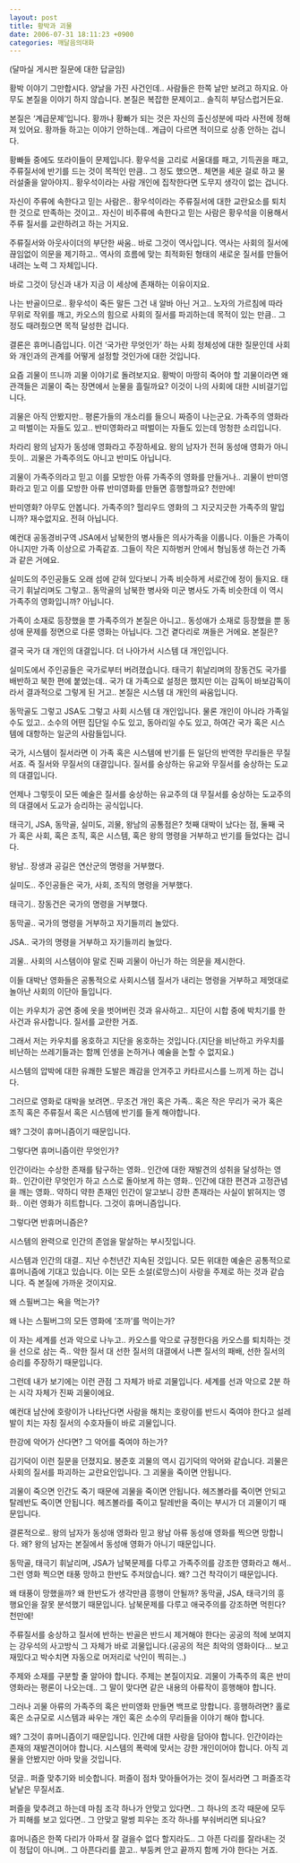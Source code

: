 ```yaml
---
layout: post
title: 황박과 괴물
date: 2006-07-31 18:11:23 +0900
categories: 깨달음의대화
---
```

(달마실 게시판 질문에 대한 답글임)
  

  
황박 이야기 그만합시다. 양날을 가진 사건인데.. 사람들은 한쪽 날만 보려고 하지요. 아무도 본질을 이야기 하지 않습니다. 본질은 복잡한 문제이고.. 솔직히 부담스럽거든요. 
  

  
본질은 ‘계급문제’입니다. 황까나 황빠가 되는 것은 자신의 출신성분에 따라 사전에 정해져 있어요. 황까들 하고는 이야기 안하는데.. 계급이 다르면 적이므로 상종 안하는 겁니다. 
  

  
황빠들 중에도 또라이들이 문제입니다. 황우석을 고리로 서울대를 패고, 기득권을 패고, 주류질서에 반기를 드는 것이 목적인 만큼.. 그 정도 했으면.. 체면을 세운 걸로 하고 물러설줄을 알아야지.. 황우석이라는 사람 개인에 집착한다면 도무지 생각이 없는 겁니다.
  

  
자신이 주류에 속한다고 믿는 사람은.. 황우석이라는 주류질서에 대한 교란요소를 퇴치한 것으로 만족하는 것이고.. 자신이 비주류에 속한다고 믿는 사람은 황우석을 이용해서 주류 질서를 교란하려고 하는 거지요. 
  

  
주류질서와 아웃사이더의 부단한 싸움.. 바로 그것이 역사입니다. 역사는 사회의 질서에 끊임없이 의문을 제기하고.. 역사의 흐름에 맞는 최적화된 형태의 새로운 질서를 만들어 내려는 노력 그 자체입니다. 
  

  
바로 그것이 당신과 내가 지금 이 세상에 존재하는 이유이지요.
  

  
나는 반골이므로.. 황우석이 죽든 말든 그건 내 알바 아닌 거고.. 노자의 가르침에 따라 무위로 작위를 깨고, 카오스의 힘으로 사회의 질서를 파괴하는데 목적이 있는 만큼.. 그 정도 때려줬으면 목적 달성한 겁니다. 
  

  
결론은 휴머니즘입니다. 이건 ‘국가란 무엇인가’ 하는 사회 정체성에 대한 질문인데 사회와 개인과의 관계를 어떻게 설정할 것인가에 대한 것입니다. 
  

  
요즘 괴물이 뜨니까 괴물 이야기로 돌려보지요. 황박이 마땅히 죽어야 할 괴물이라면 왜 관객들은 괴물이 죽는 장면에서 눈물을 흘릴까요? 이것이 나의 사회에 대한 시비걸기입니다. 
  

  
괴물은 아직 안봤지만.. 평론가들의 개소리를 들으니 짜증이 나는군요. 가족주의 영화라고 떠벌이는 자들도 있고.. 반미영화라고 떠벌이는 자들도 있는데 멍청한 소리입니다. 
  

  
차라리 왕의 남자가 동성애 영화라고 주장하세요. 왕의 남자가 전혀 동성애 영화가 아니듯이.. 괴물은 가족주의도 아니고 반미도 아닙니다. 
  

  
괴물이 가족주의라고 믿고 이를 모방한 아류 가족주의 영화를 만들거나.. 괴물이 반미영화라고 믿고 이를 모방한 아류 반미영화를 만들면 흥행할까요? 천만에!
  

  
반미영화? 아무도 안봅니다. 가족주의? 헐리우드 영화의 그 지긋지긋한 가족주의 말입니까? 재수없지요. 전혀 아닙니다. 
  

  
예컨대 공동경비구역 JSA에서 남북한의 병사들은 의사가족을 이룹니다. 이들은 가족이 아니지만 가족 이상으로 가족같죠. 그들이 작은 지하벙커 안에서 형님동생 하는건 가족과 같은 거에요.
  

  
실미도의 주인공들도 오래 섬에 갇혀 있다보니 가족 비슷하게 서로간에 정이 들지요. 태극기 휘날리며도 그렇고.. 동막골의 남북한 병사와 미군 병사도 가족 비슷한데 이 역시 가족주의 영화입니까? 아닙니다. 
  

  
가족이 소재로 등장했을 뿐 가족주의가 본질은 아니고.. 동성애가 소재로 등장했을 뿐 동성애 문제를 정면으로 다룬 영화는 아닙니다. 그건 곁다리로 껴들은 거에요. 본질은?
  

  
결국 국가 대 개인의 대결입니다. 더 나아가서 시스템 대 개인입니다. 
  

  
실미도에서 주인공들은 국가로부터 버려졌습니다. 태극기 휘날리며의 장동건도 국가를 배반하고 북한 편에 붙었는데.. 국가 대 가족으로 설정은 했지만 이는 감독이 바보감독이라서 결과적으로 그렇게 된 거고.. 본질은 시스템 대 개인의 싸움입니다.
  

  
동막골도 그렇고 JSA도 그렇고 사회 시스템 대 개인입니다. 물론 개인이 아니라 가족일 수도 있고.. 소수의 어떤 집단일 수도 있고, 동아리일 수도 있고, 하여간 국가 혹은 시스템에 대항하는 일군의 사람들입니다. 
  

  
국가, 시스템이 질서라면 이 가족 혹은 시스템에 반기를 든 일단의 반역한 무리들은 무질서죠. 즉 질서와 무질서의 대결입니다. 질서를 숭상하는 유교와 무질서를 숭상하는 도교의 대결입니다. 
  

  
언제나 그렇듯이 모든 예술은 질서를 숭상하는 유교주의 대 무질서를 숭상하는 도교주의의 대결에서 도교가 승리하는 공식입니다. 
  

  
태극기, JSA, 동막골, 실미도, 괴물, 왕남의 공통점은? 첫째 대박이 났다는 점, 둘째 국가 혹은 사회, 혹은 조직, 혹은 시스템, 혹은 왕의 명령을 거부하고 반기를 들었다는 겁니다.
  

  
왕남.. 장생과 공길은 연산군의 명령을 거부했다. 
  
실미도.. 주인공들은 국가, 사회, 조직의 명령을 거부했다.
  
태극기.. 장동건은 국가의 명령을 거부했다.
  
동막골.. 국가의 명령을 거부하고 자기들끼리 놀았다.
  
JSA.. 국가의 명령을 거부하고 자기들끼리 놀았다.
  
괴물.. 사회의 시스템이야 말로 진짜 괴물이 아닌가 하는 의문을 제시한다. 
  

  
이들 대박난 영화들은 공통적으로 사회시스템 질서가 내리는 명령을 거부하고 제멋대로 놀아난 사회의 이단아 들입니다. 
  

  
이는 카우치가 공연 중에 옷을 벗어버린 것과 유사하고.. 지단이 시합 중에 박치기를 한 사건과 유사합니다. 질서를 교란한 거죠.
  

  
그래서 저는 카우치를 옹호하고 지단을 옹호하는 것입니다.(지단을 비난하고 카우치를 비난하는 쓰레기들과는 함께 인생을 논하거나 예술을 논할 수 없지요.)
  

  
시스템의 압박에 대한 유쾌한 도발은 쾌감을 안겨주고 카타르시스를 느끼게 하는 겁니다. 
  

  
그러므로 영화로 대박을 보려면.. 무조건 개인 혹은 가족.. 혹은 작은 무리가 국가 혹은 조직 혹은 주류질서 혹은 시스템에 반기를 들게 해야합니다. 
  

  
왜? 그것이 휴머니즘이기 때문입니다. 
  
그렇다면 휴머니즘이란 무엇인가?
  

  
인간이라는 수상한 존재를 탐구하는 영화.. 인간에 대한 재발견의 성취을 달성하는 영화.. 인간이란 무엇인가 하고 스스로 돌아보게 하는 영화.. 인간에 대한 편견과 고정관념을 깨는 영화.. 약하디 약한 존재인 인간이 알고보니 강한 존재라는 사실이 밝혀지는 영화.. 이런 영화가 히트합니다. 그것이 휴머니즘입니다. 
  

  
그렇다면 반휴머니즘은? 
  
시스템의 완력으로 인간의 존엄을 말살하는 부시짓입니다. 
  

  
시스템과 인간의 대결.. 지난 수천년간 지속된 것입니다. 모든 위대한 예술은 공통적으로 휴머니즘에 기대고 있습니다. 이는 모든 소설(로망스)이 사랑을 주제로 하는 것과 같습니다. 즉 본질에 가까운 것이지요. 
  

  
왜 스필버그는 욕을 먹는가? 
  
왜 나는 스필버그의 모든 영화에 ‘조까’를 먹이는가? 
  

  
이 자는 세계를 선과 악으로 나누고.. 카오스를 악으로 규정한다음 카오스를 퇴치하는 것을 선으로 삼는 즉.. 악한 질서 대 선한 질서의 대결에서 나쁜 질서의 패배, 선한 질서의 승리를 주장하기 때문입니다. 
  

  
그런데 내가 보기에는 이런 관점 그 자체가 바로 괴물입니다. 세계를 선과 악으로 2분 하는 시각 자체가 진짜 괴물이에요. 
  

  
예컨대 남산에 호랑이가 나타난다면 사람을 해치는 호랑이를 반드시 죽여야 한다고 설레발이 치는 자칭 질서의 수호자들이 바로 괴물입니다. 
  

  
한강에 악어가 산다면? 그 악어를 죽여야 하는가? 
  

  
김기덕이 이런 질문을 던졌지요. 봉준호 괴물의 역시 김기덕의 악어와 같습니다. 괴물은 사회의 질서를 파괴하는 교란요인입니다. 그 괴물을 죽이면 안됩니다. 
  

  
괴물이 죽으면 인간도 죽기 때문에 괴물을 죽이면 안됩니다. 헤즈볼라를 죽이면 안되고 탈레반도 죽이면 안됩니다. 헤즈볼라를 죽이고 탈레반을 죽이는 부시가 더 괴물이기 때문입니다. 
  

  
결론적으로.. 왕의 남자가 동성애 영화라 믿고 왕남 아류 동성애 영화를 찍으면 망합니다. 왜? 왕의 남자는 본질에서 동성애 영화가 아니기 때문입니다.
  

  
동막골, 태극기 휘날리며, JSA가 남북문제를 다루고 가족주의를 강조한 영화라고 해서.. 그런 영화 찍으면 태풍 망하고 한반도 주저앉습니다. 왜? 그건 착각이기 때문입니다. 
  

  
왜 태풍이 망했을까? 왜 한반도가 생각만큼 흥행이 안될까? 동막골, JSA, 태극기의 흥행요인을 잘못 분석했기 때문입니다. 남북문제를 다루고 애국주의를 강조하면 먹힌다? 천만에! 
  

  
주류질서를 숭상하고 질서에 반하는 반골은 반드시 제거해야 한다는 공공의 적에 보여지는 강우석의 사고방식 그 자체가 바로 괴물입니다.(공공의 적은 최악의 영화이다... 보고 재밌다고 박수치면 자동으로 머저리로 낙인이 찍히는..)
  

  
주제와 소재를 구분할 줄 알아야 합니다. 주제는 본질이지요. 괴물이 가족주의 혹은 반미영화라는 평론이 나오는데.. 그 말이 맞다면 같은 내용의 아류작이 흥행해야 합니다. 
  

  
그러나 괴물 아류의 가족주의 혹은 반미영화 만들면 백프로 망합니다. 흥행하려면? 홀로 혹은 소규모로 시스템과 싸우는 개인 혹은 소수의 무리들을 이야기 해야 합니다. 
  

  
왜? 그것이 휴머니즘이기 때문입니다. 인간에 대한 사랑을 담아야 합니다. 인간이라는 존재의 재발견이어야 합니다. 시스템의 폭력에 맞서는 강한 개인이어야 합니다. 아직 괴물을 안봤지만 아마 맞을 것입니다. 
  

  

  
덧글.. 퍼즐 맞추기와 비슷합니다. 퍼즐이 점차 맞아들어가는 것이 질서라면 그 퍼즐조각 낱낱은 무질서죠. 
  

  
퍼즐을 맞추려고 하는데 마침 조각 하나가 안맞고 있다면.. 그 하나의 조각 때문에 모두가 피해를 보고 있다면.. 그 안맞고 말썽 피우는 조각 하나를 부숴버리면 되나요?
  

  
휴머니즘은 한쪽 다리가 아파서 잘 걸을수 없다 할지라도.. 그 아픈 다리를 잘라내는 것이 정답이 아니며.. 그 아픈다리를 끌고.. 부둥켜 안고 끝까지 함께 가야 한다는 거죠.